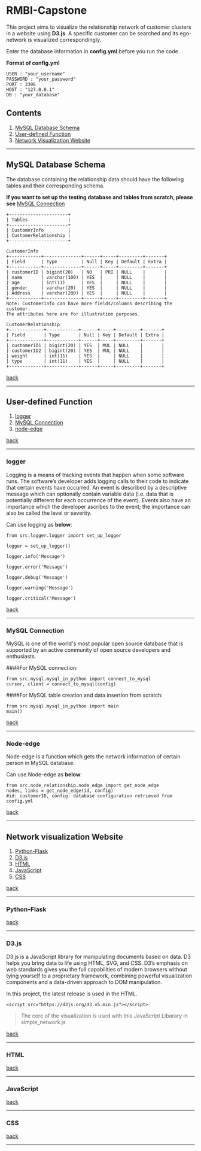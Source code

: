 # RMBI-Capstone
This project aims to visualize the relationship network of customer clusters in a website using **D3.js**.
A specific customer can be searched and its ego-network is visualized correspondingly.

Enter the database information in **config.yml** before you run the code.

**Format of config.yml**
```
USER : "your_username"
PASSWORD : "your_password"
PORT : 3306
HOST : "127.0.0.1"
DB : "your_database"
```

## Contents
1. [MySQL Database Schema](#mysql-database-schema)
2. [User-defined Function](#user-defined-function)
3. [Network Visualization Website](#network-visualization-website)

----

## MySQL Database Schema
The database containing the relationship data should have the following tables and their corresponding schema.

**If you want to set up the testing database and tables from scratch, please see** [MySQL Connection](#mysql-connection)
```
+----------------------+
| Tables               |
+----------------------+
| CustomerInfo         |
| CustomerRelationship |
+----------------------+

CustomerInfo
+------------+--------------+------+-----+---------+-------+
| Field      | Type         | Null | Key | Default | Extra |
+------------+--------------+------+-----+---------+-------+
| customerID | bigint(20)   | NO   | PRI | NULL    |       |
| name       | varchar(100) | YES  |     | NULL    |       |
| age        | int(11)      | YES  |     | NULL    |       |
| gender     | varchar(20)  | YES  |     | NULL    |       |
| Address    | varchar(200) | YES  |     | NULL    |       |
+------------+--------------+------+-----+---------+-------+
Note: CustomerInfo can have more fields/columns describing the customer.
The attributes here are for illustration purposes.

CustomerRelationship
+-------------+------------+------+-----+---------+-------+
| Field       | Type       | Null | Key | Default | Extra |
+-------------+------------+------+-----+---------+-------+
| customerID1 | bigint(20) | YES  | MUL | NULL    |       |
| customerID2 | bigint(20) | YES  | MUL | NULL    |       |
| weight      | int(11)    | YES  |     | NULL    |       |
| type        | int(11)    | YES  |     | NULL    |       |
+-------------+------------+------+-----+---------+-------+
```
[back](#contents)

----
## User-defined Function
1. [logger](#logger)
2. [MySQL Connection](#mysql-connection)
3. [node-edge](#node-edge)

[back](#contents)

-----
### logger
Logging is a means of tracking events that happen when some software runs. The software’s developer adds logging calls to their code to indicate that certain events have occurred. An event is described by a descriptive message which can optionally contain variable data (i.e. data that is potentially different for each occurrence of the event). Events also have an importance which the developer ascribes to the event; the importance can also be called the level or severity.

Can use logging as **below**:
```
from src.logger.logger import set_up_logger

logger = set_up_logger()

logger.info('Message')

logger.error('Message')

logger.debug('Message')

logger.warning('Message')

logger.critical('Message')
```
[back](#user-defined-function)

-----
### MySQL Connection
MySQL is one of the world's most popular open source database that is supported by an active community of open source developers and enthusiasts.

####For MySQL connection:
```
from src.mysql.mysql_in_python import connect_to_mysql
cursor, client = connect_to_mysql(config)
```

####For MySQL table creation and data insertion from scratch:
```
from src.mysql.mysql_in_python import main
main()
```
[back](#user-defined-function)

------
### Node-edge
Node-edge is a function which gets the network information of certain person in MySQL database.

Can use Node-edge as **below**:
```
from src.node_relationship.node_edge import get_node_edge
nodes, links = get_node_edge(id, config)
#id: customerID, config: database configuration retrieved from config.yml
```
[back](#user-defined-function)

----

## Network visualization Website
1. [Python-Flask](#python-flask)
2. [D3.js](#d3.js)
3. [HTML](#html)
4. [JavaScript](#javascript)
5. [CSS](#css)

[back](#contents)

-----
### Python-Flask



[back](#network-visualization-website)

-----
### D3.js
D3.js is a JavaScript library for manipulating documents based on data. D3 helps you bring data to life using HTML, SVG, and CSS. D3’s emphasis on web standards gives you the full capabilities of modern browsers without tying yourself to a proprietary framework, combining powerful visualization components and a data-driven approach to DOM manipulation.

In this project, the latest release is used in the HTML.
```
<script src="https://d3js.org/d3.v5.min.js"></script>
```

> The core of the visualization is used with this JavaScript Libarary in
> simple_network.js
>

[back](#network-visualization-website)

-----
### HTML



[back](#network-visualization-website)

------
### JavaScript



[back](#network-visualization-website)

-----
### CSS



[back](#network-visualization-website)

-----
